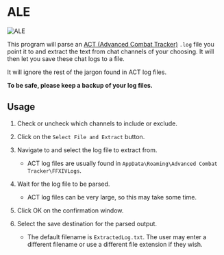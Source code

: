 # ALE

![ALE](https://user-images.githubusercontent.com/63081353/131411924-d955483f-c920-4c67-86fa-8b6d9f43262e.png)

This program will parse an [ACT (Advanced Combat Tracker)](https://advancedcombattracker.com/) `.log` file you point it to and extract the text from chat channels of your choosing. It will then let you save these chat logs to a file.

It will ignore the rest of the jargon found in ACT log files.

**To be safe, please keep a backup of your log files.**

## Usage

1. Check or uncheck which channels to include or exclude.

2. Click on the `Select File and Extract` button.

3. Navigate to and select the log file to extract from.
    * ACT log files are usually found in `AppData\Roaming\Advanced Combat Tracker\FFXIVLogs`.

4. Wait for the log file to be parsed.
    * ACT log files can be very large, so this may take some time. 

5. Click OK on the confirmation window.

6. Select the save destination for the parsed output. 
    * The default filename is `ExtractedLog.txt`. The user may enter a different filename or use a different file extension if they wish.
